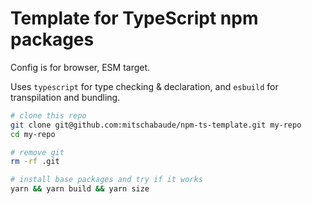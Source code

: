 # Template for TypeScript npm packages

Config is for browser, ESM target.

Uses `typescript` for type checking & declaration, and `esbuild` for transpilation and bundling.

```sh
# clone this repo
git clone git@github.com:mitschabaude/npm-ts-template.git my-repo
cd my-repo

# remove git
rm -rf .git

# install base packages and try if it works
yarn && yarn build && yarn size
```
